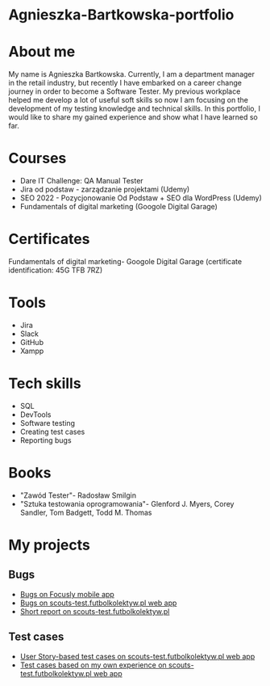 # Agnieszka-Bartkowska-portfolio
# **About me**
My name is Agnieszka Bartkowska. Currently, I am a department manager in the retail industry, but recently I have embarked on a career change journey in order to become a Software Tester. My previous workplace helped me develop a lot of useful soft skills so now I am focusing on the development of my testing knowledge and technical skills. In this portfolio, I would like to share my gained experience and show what I have learned so far.
# **Courses**
* Dare IT Challenge: QA Manual Tester 
* Jira od podstaw - zarządzanie projektami (Udemy)
* SEO 2022 - Pozycjonowanie Od Podstaw + SEO dla WordPress (Udemy)
* Fundamentals of digital marketing (Googole Digital Garage) 

# **Certificates**
Fundamentals of digital marketing- Googole Digital Garage (certificate identification: 45G TFB 7RZ)

# **Tools**
* Jira
* Slack 
* GitHub
* Xampp
# **Tech skills**
* SQL
* DevTools
* Software testing
* Creating test cases
* Reporting bugs

# **Books**
* "Zawód Tester"- Radosław Smilgin
* "Sztuka testowania oprogramowania"- Glenford J. Myers, Corey Sandler, Tom Badgett, Todd M. Thomas

# **My projects**
## Bugs
* [Bugs on Focusly mobile app](https://docs.google.com/document/d/1OlbZJxA7RsKmtlFZJ2mkPBR91d6SDaSmXM7XaTUWi4Q/edit?usp=share_link)
* [Bugs on scouts-test.futbolkolektyw.pl web app](https://docs.google.com/document/d/1Uo8seh3jUhqUISe2zzOeCuHPcDR4DSjkdFhPAHreebQ/edit?usp=share_link)
* [Short report on scouts-test.futbolkolektyw.pl](https://docs.google.com/document/d/17UqIgK6j8KvOEX0C2p4qAGlMr1F9hgzq18aijXYJ3fw/edit?usp=share_link)
## Test cases
* [User Story-based test cases on scouts-test.futbolkolektyw.pl web app](https://docs.google.com/document/d/1zruE5uYCEHi5lA7CgPvwbE_OFJQusfp7rz6GvhzPcTc/edit?usp=share_link)
* [Test cases based on my own experience on scouts-test.futbolkolektyw.pl web app](https://docs.google.com/document/d/1apr1ixyxF0GCTytJUk68JiXe6GM79t9XkiTRDzp0LjM/edit?usp=share_link)
